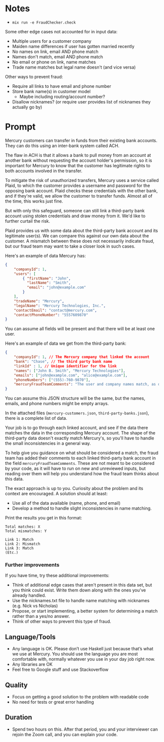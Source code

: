 # Notes

- `mix run -e FraudChecker.check`

Some other edge cases not accounted for in input data:
- Multiple users for a customer company
- Maiden name differences if user has gotten married recently
- No names on link, email AND phone match
- Names don't match, email AND phone match
- No email or phone on link, name matches
- Trade name matches but legal name doesn't (and vice versa)

Other ways to prevent fraud:
- Require all links to have email and phone number
- Store bank name(s) in customer model
  - Maybe including routing/account number?
- Disallow nicknames? (or require user provides list of nicknames they actually go by)

# Prompt

Mercury customers can transfer in funds from their existing bank accounts. They can do this using an inter-bank system called ACH.

The flaw in ACH is that it allows a bank to pull money from an account at another bank without requesting the account holder's permission, so it is important for Mercury to know that the customer has legitimate rights to both accounts involved in the transfer.

To mitigate the risk of unauthorized transfers, Mercury uses a service called Plaid, to which the customer provides a username and password for the opposing bank account. Plaid checks these credentials with the other bank, and if they're valid, we allow the customer to transfer funds. Almost all of the time, this works just fine.

But with only this safeguard, someone can still link a third-party bank account using stolen credentials and draw money from it. We'd like to further curtail the risk.

Plaid provides us with some data about the third-party bank account and its legitimate user(s). We can compare this against our own data about the customer. A mismatch between these does not necessarily indicate fraud, but our fraud team may want to take a closer look in such cases.

Here's an example of data Mercury has:

```json
{
	"companyId": 1,
	"users": [
		{ "firstName": "John",
		  "lastName": "Smith",
		  "email": "john@example.com"
		}
	],
	"tradeName": "Mercury",
	"legalName": "Mercury Technologies, Inc.",
	"contactEmail": "contact@mercury.com",
	"contactPhoneNumber": "5557609870"
}
```

You can assume all fields will be present and that there will be at least one user.

Here's an example of data we get from the third-party bank:

```json
{
	"companyId": 1, // The Mercury company that linked the account
	"bank": "Chase", // The third party bank name
	"linkId" : 1, // Unique identifier for the link
	"names": ["John B. Smith", "Mercury Technologies"],
	"emails": ["john@example.com", "alice@example.com"],
	"phoneNumbers": ["(555)-760-9870"],
	"mercuryFraudTeamComments": "The user and company names match, as does the phone number. Looks like a clear match."
}
```

You can assume this JSON structure will be the same, but the names, emails, and phone numbers might be empty arrays.

In the attached files (`mercury-customers.json`, `third-party-banks.json`), there is a complete list of data.

Your job is to go through each linked account, and see if the data there matches the data in the corresponding Mercury account. The shape of the third-party data doesn't exactly match Mercury's, so you'll have to handle the small inconsistencies in a general way.

To help give you guidance on what should be considered a match, the fraud team has added their comments to each linked third-party bank account in the field `mercuryFraudTeamComments`. These are not meant to be considered by your code, as it will have to run on new and unreviewed inputs, but reading over them will help you understand how the fraud team thinks about this data.

The exact approach is up to you. Curiosity about the problem and its context are encouraged. A solution should at least:

* Use all of the data available (name, phone, and email)
* Develop a method to handle slight inconsistencies in name matching.

Print the results you get in this format:

```
Total matches: X
Total mismatches: Y

Link 1: Match
Link 2: Mismatch
Link 3: Match
(Etc.)
```

### Further improvements

If you have time, try these additional improvements:

- Think of additional edge cases that aren't present in this data set, but you think could exist. Write them down along with the ones you've already handled.
- Use the nicknames.txt file to handle name matching with nicknames (e.g. Nick vs Nicholas)
- Propose, or start implementing, a better system for determining a match rather than a yes/no answer.
- Think of other ways to prevent this type of fraud.


## Language/Tools

* Any language is OK. Please don’t use Haskell just because that’s what we use at Mercury. You should use the language you are most comfortable with, normally whatever you use in your day job right now.
* Any libraries are OK
* Feel free to Google stuff and use Stackoverflow

## Quality

* Focus on getting a good solution to the problem with readable code
* No need for tests or great error handling

## Duration

* Spend two hours on this. After that period, you and your interviewer can rejoin the Zoom call, and you can explain your code.
